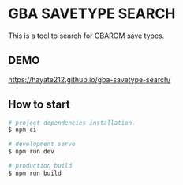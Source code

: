 # GBA SAVETYPE SEARCH

This is a tool to search for GBAROM save types.

## DEMO

https://hayate212.github.io/gba-savetype-search/

## How to start

```bash
# project dependencies installation.
$ npm ci

# development serve
$ npm run dev

# production build
$ npm run build
```
